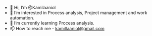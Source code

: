 - 👋 Hi, I’m @Kamilaaniol
- 👀 I’m interested in Process analysis, Project management and work automation.
- 🌱 I’m currently learning Process analysis.
- 📫 How to reach me - kamillaaniol@gmail.com

<!---
Kamilaaniol/Kamilaaniol is a ✨ special ✨ repository because its `README.md` (this file) appears on your GitHub profile.
You can click the Preview link to take a look at your changes.
--->
